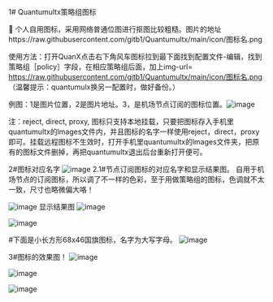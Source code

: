 1# Quantumultx策略组图标

👤 个人自用图标，采用网络普通位图进行抠图比较粗糙。图片的地址https://raw.githubusercontent.com/gitb1/Quantumultx/main/icon/图标名.png

使用方法：打开QuanX点击右下角风车图标拉到最下面找到配置文件-编辑，找到策略组［policy］字段，在相应策略组后面，加上img-url= https://raw.githubusercontent.com/gitb1/Quantumultx/main/icon/图标名.png 
（温馨提示：quantumulx换另一配置时，做好备份。）

例图：1是图片位置，2是图片地址。3，是机场节点订阅的图标位置。![image](https://raw.githubusercontent.com/gitb1/Quantumultx/main/icon/x/2020.2.JPEG)
  
注：reject, direct, proxy, 图标只支持本地挂载，只要把图标存入手机里quantumultx的lmages文件内，并且图标的名字一样使用reject，direct，proxy即可。挂载远程图标不生效时，打开手机里quantumultx的lmages文件夹，把原有的图标文件删掉，再把quantumultx退出后台重新打开便可。
 
2#图标对应名字
![image](https://raw.githubusercontent.com/gitb1/Quantumultx/main/icon/x/2020.1.JPEG)
2.1#节点订阅图标的对应名字和显示结果图。
 自用于机场节点的订阅图标，所以调了不一样的色彩，至于用做策略组的图标，色调就不太一致，尺寸也略微偏大咯！

![image](https://raw.githubusercontent.com/gitb1/Quantumultx/main/icon/x/2020.4.JPEG)
 显示结果图
![image](https://raw.githubusercontent.com/gitb1/Quantumultx/main/icon/x/2020.5.JPG)

![image](https://raw.githubusercontent.com/gitb1/Quantumultx/main/icon/x/2020.6.jpg)

#下面是小长方形68x46国旗图标，名字为大写字母。
![image](https://raw.githubusercontent.com/gitb1/Quantumultx/main/icon/x/2020.3.JPEG)


3#图标的效果图！
![image](https://raw.githubusercontent.com/gitb1/Quantumultx/main/icon/x/%233-01.JPEG)

![image](https://raw.githubusercontent.com/gitb1/Quantumultx/main/icon/x/%233-02.JPEG)

![image](https://raw.githubusercontent.com/gitb1/Quantumultx/main/icon/x/%233-03.JPEG)

